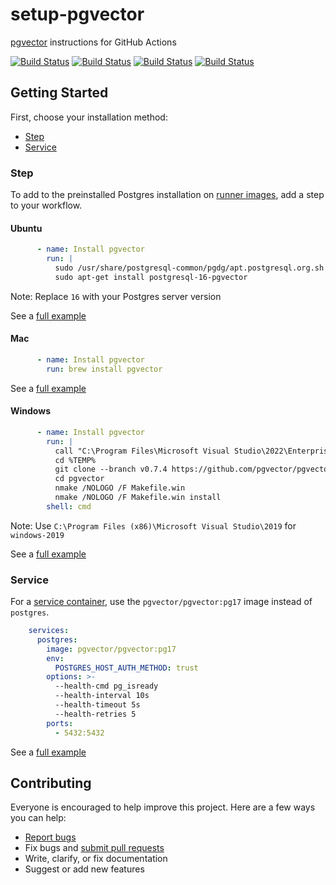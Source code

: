 # setup-pgvector

[pgvector](https://github.com/pgvector/pgvector) instructions for GitHub Actions

[![Build Status](https://github.com/pgvector/setup-pgvector/actions/workflows/step-ubuntu.yml/badge.svg?branch=master)](https://github.com/pgvector/setup-pgvector/actions) [![Build Status](https://github.com/pgvector/setup-pgvector/actions/workflows/step-mac.yml/badge.svg?branch=master)](https://github.com/pgvector/setup-pgvector/actions) [![Build Status](https://github.com/pgvector/setup-pgvector/actions/workflows/step-windows.yml/badge.svg?branch=master)](https://github.com/pgvector/setup-pgvector/actions) [![Build Status](https://github.com/pgvector/setup-pgvector/actions/workflows/service.yml/badge.svg?branch=master)](https://github.com/pgvector/setup-pgvector/actions)

## Getting Started

First, choose your installation method:

- [Step](#step)
- [Service](#service)

### Step

To add to the preinstalled Postgres installation on [runner images](https://github.com/actions/runner-images#available-images), add a step to your workflow.

#### Ubuntu

```yml
      - name: Install pgvector
        run: |
          sudo /usr/share/postgresql-common/pgdg/apt.postgresql.org.sh -y
          sudo apt-get install postgresql-16-pgvector
```

Note: Replace `16` with your Postgres server version

See a [full example](https://github.com/pgvector/setup-pgvector/blob/master/.github/workflows/step-ubuntu.yml)

#### Mac

```yml
      - name: Install pgvector
        run: brew install pgvector
```

See a [full example](https://github.com/pgvector/setup-pgvector/blob/master/.github/workflows/step-mac.yml)

#### Windows

```yml
      - name: Install pgvector
        run: |
          call "C:\Program Files\Microsoft Visual Studio\2022\Enterprise\VC\Auxiliary\Build\vcvars64.bat"
          cd %TEMP%
          git clone --branch v0.7.4 https://github.com/pgvector/pgvector.git
          cd pgvector
          nmake /NOLOGO /F Makefile.win
          nmake /NOLOGO /F Makefile.win install
        shell: cmd
```

Note: Use `C:\Program Files (x86)\Microsoft Visual Studio\2019` for `windows-2019`

See a [full example](https://github.com/pgvector/setup-pgvector/blob/master/.github/workflows/step-windows.yml)

### Service

For a [service container](https://docs.github.com/en/actions/using-containerized-services/creating-postgresql-service-containers), use the `pgvector/pgvector:pg17` image instead of `postgres`.

```yml
    services:
      postgres:
        image: pgvector/pgvector:pg17
        env:
          POSTGRES_HOST_AUTH_METHOD: trust
        options: >-
          --health-cmd pg_isready
          --health-interval 10s
          --health-timeout 5s
          --health-retries 5
        ports:
          - 5432:5432
```

See a [full example](https://github.com/pgvector/setup-pgvector/blob/master/.github/workflows/service.yml)

## Contributing

Everyone is encouraged to help improve this project. Here are a few ways you can help:

- [Report bugs](https://github.com/pgvector/setup-pgvector/issues)
- Fix bugs and [submit pull requests](https://github.com/pgvector/setup-pgvector/pulls)
- Write, clarify, or fix documentation
- Suggest or add new features
